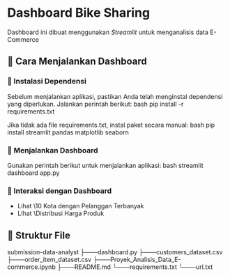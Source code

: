 # Dashboard Bike Sharing

Dashboard ini dibuat menggunakan _Streamlit_ untuk menganalisis data E-Commerce

## 📌 Cara Menjalankan Dashboard

### ⿡ Instalasi Dependensi

Sebelum menjalankan aplikasi, pastikan Anda telah menginstal dependensi yang diperlukan. Jalankan perintah berikut:
bash
pip install -r requirements.txt

Jika tidak ada file requirements.txt, instal paket secara manual:
bash
pip install streamlit pandas matplotlib seaborn

### ⿢ Menjalankan Dashboard

Gunakan perintah berikut untuk menjalankan aplikasi:
bash
streamlit dashboard app.py

### ⿣ Interaksi dengan Dashboard

- Lihat \10 Kota dengan Pelanggan Terbanyak
- LIhat \Distribusi Harga Produk

## 📂 Struktur File

submission-data-analyst
├───dashboard.py
├───customers_dataset.csv
├───order_item_dataset.csv
├───Proyek_Analisis_Data_E-commerce.ipynb
├───README.md
└───requirements.txt
└───url.txt
